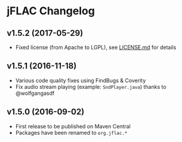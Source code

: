 # jFLAC Changelog

## v1.5.2 (2017-05-29)

* Fixed license (from Apache to LGPL), see [LICENSE.md](LICENSE.md) for details

## v1.5.1 (2016-11-18)

* Various code quality fixes using FindBugs & Coverity
* Fix audio stream playing (example: `SndPlayer.java`) thanks to @wolfgangasdf

## v1.5.0 (2016-09-02)

* First release to be published on Maven Central
* Packages have been renamed to `org.jflac.*`
